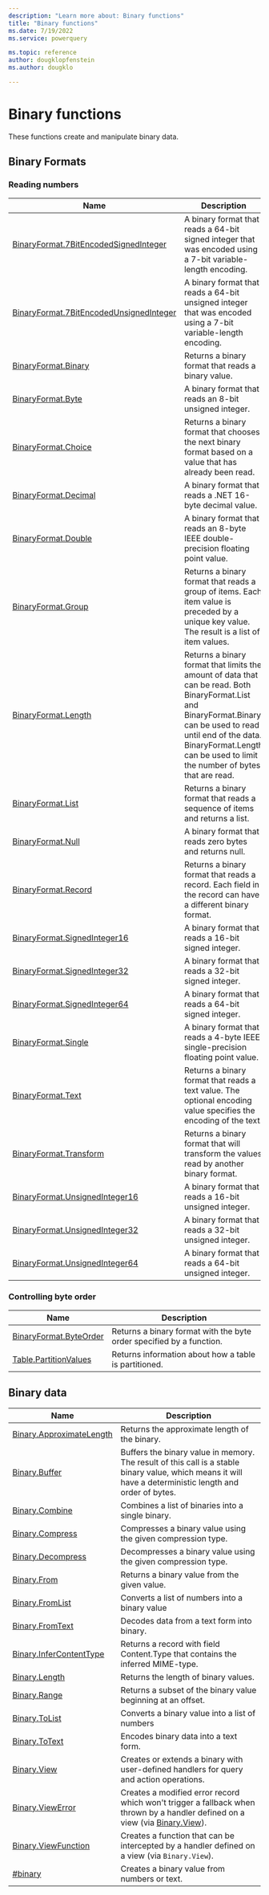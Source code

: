```yaml
---
description: "Learn more about: Binary functions"
title: "Binary functions"
ms.date: 7/19/2022
ms.service: powerquery

ms.topic: reference
author: dougklopfenstein
ms.author: dougklo

---
```

# Binary functions

These functions create and manipulate binary data.
  
## Binary Formats  
  
### Reading numbers  
  
|Name|Description|  
|------------|---------------|  
|[BinaryFormat.7BitEncodedSignedInteger](binaryformat-7bitencodedsignedinteger.md)|A binary format that reads a 64-bit signed integer that was encoded using a 7-bit variable-length encoding.|  
|[BinaryFormat.7BitEncodedUnsignedInteger](binaryformat-7bitencodedunsignedinteger.md)|A binary format that reads a 64-bit unsigned integer that was encoded using a 7-bit variable-length encoding.|  
|[BinaryFormat.Binary](binaryformat-binary.md)|Returns a binary format that reads a binary value.|  
|[BinaryFormat.Byte](binaryformat-byte.md)|A binary format that reads an 8-bit unsigned integer.|  
|[BinaryFormat.Choice](binaryformat-choice.md)|Returns a binary format that chooses the next binary format based on a value that has already been read.|  
|[BinaryFormat.Decimal](binaryformat-decimal.md)|A binary format that reads a .NET 16-byte decimal value.|
|[BinaryFormat.Double](binaryformat-double.md)|A binary format that reads an 8-byte IEEE double-precision floating point value.|  
|[BinaryFormat.Group](binaryformat-group.md)|Returns a binary format that reads a group of items. Each item value is preceded by a unique key value. The result is a list of item values.|  
|[BinaryFormat.Length](binaryformat-length.md)|Returns a binary format that limits the amount of data that can be read. Both BinaryFormat.List and BinaryFormat.Binary can be used to read until end of the data. BinaryFormat.Length can be used to limit the number of bytes that are read.|  
|[BinaryFormat.List](binaryformat-list.md)|Returns a binary format that reads a sequence of items and returns a list.|  
|[BinaryFormat.Null](binaryformat-null.md)|A binary format that reads zero bytes and returns null.|  
|[BinaryFormat.Record](binaryformat-record.md)|Returns a binary format that reads a record. Each field in the record can have a different binary format.|  
|[BinaryFormat.SignedInteger16](binaryformat-signedinteger16.md)|A binary format that reads a 16-bit signed integer.|
|[BinaryFormat.SignedInteger32](binaryformat-signedinteger32.md)|A binary format that reads a 32-bit signed integer.|  
|[BinaryFormat.SignedInteger64](binaryformat-signedinteger64.md)|A binary format that reads a 64-bit signed integer.|  
|[BinaryFormat.Single](binaryformat-single.md)|A binary format that reads a 4-byte IEEE single-precision floating point value.|  
|[BinaryFormat.Text](binaryformat-text.md)|Returns a binary format that reads a text value. The optional encoding value specifies the encoding of the text.|  
|[BinaryFormat.Transform](binaryformat-transform.md)|Returns a binary format that will transform the values read by another binary format.|  
|[BinaryFormat.UnsignedInteger16](binaryformat-unsignedinteger16.md)|A binary format that reads a 16-bit unsigned integer.|  
|[BinaryFormat.UnsignedInteger32](binaryformat-unsignedinteger32.md)|A binary format that reads a 32-bit unsigned integer.|  
|[BinaryFormat.UnsignedInteger64](binaryformat-unsignedinteger64.md)|A binary format that reads a 64-bit unsigned integer.|  

### Controlling byte order

|Name | Description
|---------------------- | -----------|
|[BinaryFormat.ByteOrder](binaryformat-byteorder.md) | Returns a binary format with the byte order specified by a function.|
|[Table.PartitionValues](table-partitionvalues.md) | Returns information about how a table is partitioned.|
  
## Binary data
  
|Name|Description|  
|------------|---------------|
|[Binary.ApproximateLength](binary-approximatelength.md)|Returns the approximate length of the binary.|
|[Binary.Buffer](binary-buffer.md)|Buffers the binary value in memory. The result of this call is a stable binary value, which means it will have a deterministic length and order of bytes.|  
|[Binary.Combine](binary-combine.md)|Combines a list of binaries into a single binary.|
|[Binary.Compress](binary-compress.md)|Compresses a binary value using the given compression type.|
|[Binary.Decompress](binary-decompress.md)|Decompresses a binary value using the given compression type.|  
|[Binary.From](binary-from.md)|Returns a binary value from the given value.|  
|[Binary.FromList](binary-fromlist.md)|Converts a list of numbers into a binary value|  
|[Binary.FromText](binary-fromtext.md)|Decodes data from a text form into binary.|  
|[Binary.InferContentType](binary-infercontenttype.md)|Returns a record with field Content.Type that contains the inferred MIME-type.|  
|[Binary.Length](binary-length.md)|Returns the length of binary values.|  
|[Binary.Range](binary-range.md)|Returns a subset of the binary value beginning at an offset.|
|[Binary.ToList](binary-tolist.md)|Converts a binary value into a list of numbers|  
|[Binary.ToText](binary-totext.md)|Encodes binary data into a text form.|
|[Binary.View](binary-view.md) | Creates or extends a binary with user-defined handlers for query and action operations.|
|[Binary.ViewError](binary-viewerror.md) | Creates a modified error record which won't trigger a fallback when thrown by a handler defined on a view (via [Binary.View](binary-view.md)).|
|[Binary.ViewFunction](binary-viewfunction.md) | Creates a function that can be intercepted by a handler defined on a view (via `Binary.View`).|
|[#binary](sharpbinary.md) | Creates a binary value from numbers or text.|
